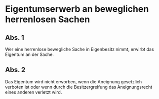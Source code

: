 # Eigentumserwerb an beweglichen herrenlosen Sachen



## Abs. 1

 Wer eine herrenlose bewegliche Sache in Eigenbesitz nimmt, erwirbt das Eigentum an der Sache.

## Abs. 2

 Das Eigentum wird nicht erworben, wenn die Aneignung gesetzlich verboten ist oder wenn durch die Besitzergreifung das Aneignungsrecht eines anderen verletzt wird. 

